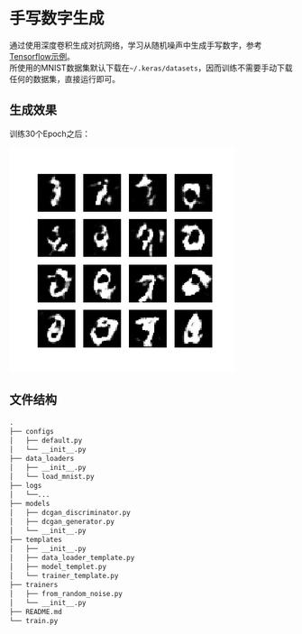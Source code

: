 # 手写数字生成

通过使用深度卷积生成对抗网络，学习从随机噪声中生成手写数字，参考[Tensorflow示例](https://www.tensorflow.org/tutorials/generative/dcgan)。  
所使用的MNIST数据集默认下载在`~/.keras/datasets`，因而训练不需要手动下载任何的数据集，直接运行即可。  


## 生成效果

训练30个Epoch之后：  

![generate_sample](_images/generate_history.gif)

## 文件结构

```shell
.
├── configs
│   ├── default.py
│   └── __init__.py
├── data_loaders
│   ├── __init__.py
│   └── load_mnist.py
├── logs
│   └──...
├── models
│   ├── dcgan_discriminator.py
│   ├── dcgan_generator.py
│   └── __init__.py
├── templates
│   ├── __init__.py
│   ├── data_loader_template.py
│   ├── model_templet.py
│   └── trainer_template.py
├── trainers
│   ├── from_random_noise.py
│   └── __init__.py
├── README.md
└── train.py
```